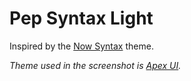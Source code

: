 # Pep Syntax Light
Inspired by the [Now Syntax](https://github.com/danillouz/now-syntax) theme.

_Theme used in the screenshot is [Apex UI](https://atom.io/themes/apex-ui)._
